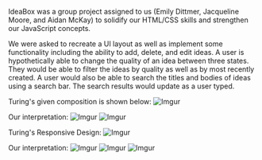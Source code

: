 IdeaBox was a group project assigned to us (Emily Dittmer, Jacqueline Moore, and Aidan McKay) to solidify our HTML/CSS skills and strengthen our JavaScript concepts.

We were asked to recreate a UI layout as well as implement some functionality including the ability to add, delete, and edit ideas. A user is hypothetically able to change the quality of an idea between three states. They would be able to filter the ideas by quality as well as by most recently created. A user would also be able to search the titles and bodies of ideas using a search bar. The search results would update as a user typed.

Turing's given composition is shown below:
![Imgur](https://i.imgur.com/yneBmGO.png)

Our interpretation:
![Imgur](https://i.imgur.com/Hs1HNis.png)
![Imgur](https://i.imgur.com/o7OVa5g.png)

Turing's Responsive Design:
![Imgur](https://i.imgur.com/StZhVHU.png)

Our interpretation:
![Imgur](https://i.imgur.com/S1IBbZP.png)
![Imgur](https://i.imgur.com/kBnzL9w.png)
![Imgur](https://i.imgur.com/MCazvUi.png)
